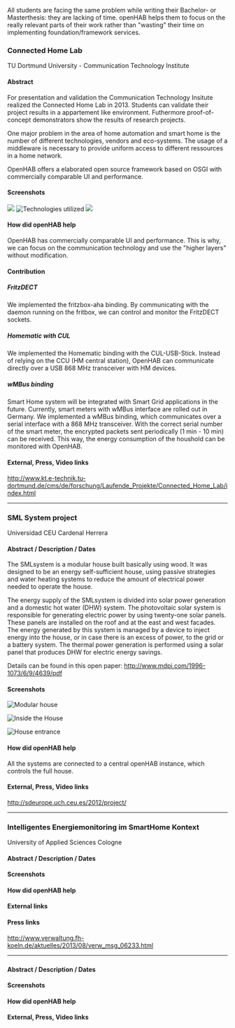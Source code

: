 All students are facing the same problem while writing their Bachelor- or Masterthesis: they are lacking of time. openHAB helps them to focus on the really relevant parts of their work rather than "wasting" their time on implementing foundation/framework services.

### Connected Home Lab

TU Dortmund University - Communication Technology Institute

#### Abstract
For presentation and validation the Communication Technology Insitute realized the Connected Home Lab in 2013. Students can validate their project results in a appartement like environment. Futhermore proof-of-concept demonstrators show the results of research projects.

One major problem in the area of home automation and smart home is the number of different technologies, vendors and eco-systems. The usage of a middleware is necessary to provide uniform access to different ressources in a home network. 

OpenHAB offers a elaborated open source framework based on OSGI with commercially comparable UI and performance.

#### Screenshots
![](http://www.kt.e-technik.tu-dortmund.de/cms/Medienpool/forschung/projekte/living_lab/livinglab_foto3.jpg)
![Technologies utilized](http://www.kt.e-technik.tu-dortmund.de/cms/Medienpool/forschung/projekte/living_lab/livinglab_com.jpg)
![](http://www.kt.e-technik.tu-dortmund.de/cms/Medienpool/forschung/projekte/living_lab/livinglab.jpg)

#### How did openHAB help

OpenHAB has commercially comparable UI and performance. This is why, we can focus on the communication technology and use the "higher layers" without modification.
#### Contribution
##### FritzDECT
We implemented the fritzbox-aha binding. By communicating with the daemon running on the fritbox, we can control and monitor the FritzDECT sockets.
##### Homematic with CUL
We implemented the Homematic binding with the CUL-USB-Stick. Instead of relying on the CCU (HM central station), OpenHAB can communicate directly over a USB 868 MHz transceiver with HM devices.
##### wMBus binding
Smart Home system will be integrated with Smart Grid applications in the future. Currently, smart meters with wMBus interface are rolled out in Germany. We implemented a wMBus binding, which communicates over a serial interface with a 868 MHz transceiver. With the correct serial number of the smart meter, the encrypted packets sent periodically (1 min - 10 min) can be received. This way, the energy consumption of the houshold can be monitored with OpenHAB.
#### External, Press, Video links
http://www.kt.e-technik.tu-dortmund.de/cms/de/forschung/Laufende_Projekte/Connected_Home_Lab/index.html

***

### SML System project

Universidad CEU Cardenal Herrera

#### Abstract / Description / Dates

The SMLsystem is a modular house built basically using wood. It was designed to be an energy self-sufficient house, using passive strategies and water heating systems to reduce the amount of electrical power needed to operate the house.

The energy supply of the SMLsystem is divided into solar power generation and a domestic hot water (DHW) system. The photovoltaic solar system is responsible for generating electric power by using twenty-one solar panels. These panels are installed on the roof and at the east and west facades. The energy generated by this system is managed by a device to inject energy into the house, or in case there is an excess of power, to the grid or a battery system. The thermal power generation is performed using a solar panel that produces DHW for electric energy savings.

Details can be found in this open paper: http://www.mdpi.com/1996-1073/6/9/4639/pdf

#### Screenshots

![Modular house](http://sdeurope.uch.ceu.es/2012/wp-content/uploads/2012/08/anim_SML_system.gif)

![Inside the House](http://sdeurope.uch.ceu.es/2012/wp-content/uploads/2012/09/cocinaIMG_7755_v11-532x590.jpg)

![House entrance](http://sdeurope.uch.ceu.es/2012/wp-content/uploads/2012/09/SMLsystem_SDE_ext_BG_03_IMG_7764_v1.jpg)

#### How did openHAB help

All the systems are connected to a central openHAB instance, which controls the full house.

#### External, Press, Video links

http://sdeurope.uch.ceu.es/2012/project/

***

### Intelligentes Energiemonitoring im SmartHome Kontext

University of Applied Sciences Cologne

#### Abstract / Description / Dates

#### Screenshots

#### How did openHAB help

#### External links

#### Press links

http://www.verwaltung.fh-koeln.de/aktuelles/2013/08/verw_msg_06233.html

***

### <project name>
#### Abstract / Description / Dates
#### Screenshots
#### How did openHAB help
#### External, Press, Video links

